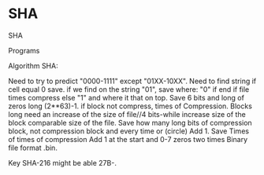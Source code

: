 # SHA
SHA

Programs

Algorithm SHA:

Need to try to predict "0000-1111" except "01XX-10XX". Need to find string if cell equal 0 save. if we find on the string "01", save where: "0" if end if file times compress else "1" and where it that on top. Save 6 bits and long of zeros long (2**63)-1. if block not compress, times of Compression. Blocks long need an increase of the size of file//4 bits-while increase size of the block comparable size of the file. Save how many long bits of compression block, not compression block and every time or (circle) Add 1. Save Times of times of compression Add 1 at the start and 0-7 zeros two times Binary file format .bin.

Key SHA-216 might be able 27B-.
